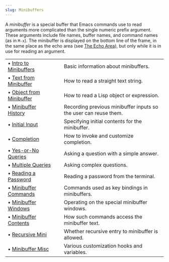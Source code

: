 ```yaml
---
slug: Minibuffers
---
```


A *minibuffer* is a special buffer that Emacs commands use to read arguments more complicated than the single numeric prefix argument. These arguments include file names, buffer names, and command names (as in `M-x`). The minibuffer is displayed on the bottom line of the frame, in the same place as the echo area (see [The Echo Area](The-Echo-Area)), but only while it is in use for reading an argument.

|                                                    |    |                                                                  |
| :------------------------------------------------- | -- | :--------------------------------------------------------------- |
| • [Intro to Minibuffers](Intro-to-Minibuffers)     |    | Basic information about minibuffers.                             |
| • [Text from Minibuffer](Text-from-Minibuffer)     |    | How to read a straight text string.                              |
| • [Object from Minibuffer](Object-from-Minibuffer) |    | How to read a Lisp object or expression.                         |
| • [Minibuffer History](Minibuffer-History)         |    | Recording previous minibuffer inputs so the user can reuse them. |
| • [Initial Input](Initial-Input)                   |    | Specifying initial contents for the minibuffer.                  |
| • [Completion](Completion)                         |    | How to invoke and customize completion.                          |
| • [Yes-or-No Queries](Yes_002dor_002dNo-Queries)   |    | Asking a question with a simple answer.                          |
| • [Multiple Queries](Multiple-Queries)             |    | Asking complex questions.                                        |
| • [Reading a Password](Reading-a-Password)         |    | Reading a password from the terminal.                            |
| • [Minibuffer Commands](Minibuffer-Commands)       |    | Commands used as key bindings in minibuffers.                    |
| • [Minibuffer Windows](Minibuffer-Windows)         |    | Operating on the special minibuffer windows.                     |
| • [Minibuffer Contents](Minibuffer-Contents)       |    | How such commands access the minibuffer text.                    |
| • [Recursive Mini](Recursive-Mini)                 |    | Whether recursive entry to minibuffer is allowed.                |
| • [Minibuffer Misc](Minibuffer-Misc)               |    | Various customization hooks and variables.                       |
